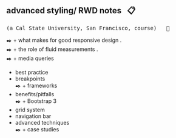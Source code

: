 ## advanced styling/ RWD  notes &nbsp; :clipboard:
<kbd>(a Cal State University, San Francisco, course) &nbsp; :rooster:</kbd>

:black_nib: + what makes for good responsive design .    
:black_nib: + the role of fluid measurements .      
:black_nib: + media queries   
  - best practice   
  - breakpoints   
:black_nib: + frameworks    
  - benefits/pitfalls   
:black_nib: + Bootstrap 3   
  - grid system   
  - navigation bar   
  - advanced techniques   
:black_nib: + case studies   


